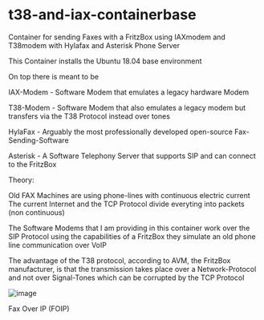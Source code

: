 # t38-and-iax-containerbase
Container for sending Faxes with a FritzBox using IAXmodem and T38modem with Hylafax and Asterisk Phone Server

This Container installs the Ubuntu 18.04 base environment

On top there is meant to be

IAX-Modem    -    Software Modem that emulates a legacy hardware Modem

T38-Modem    -    Software Modem that also emulates a legacy modem but transfers via the T38 Protocol instead over tones

HylaFax      -    Arguably the most professionally developed open-source Fax-Sending-Software

Asterisk     -    A Software Telephony Server that supports SIP and can connect to the FritzBox


Theory:

Old FAX Machines are using phone-lines with continuous electric current
The current Internet and the TCP Protocol divide everyting into packets (non continuous)

The Software Modems that I am providing in this container work over the SIP Protocol using the capabilities of a FritzBox
they simulate an old phone line communication over VoIP

The advantage of the T38 protocol, according to AVM, the FritzBox manufacturer, is that the transmission takes place over a Network-Protocol and not over Signal-Tones which can be corrupted by the TCP Protocol

![image](https://user-images.githubusercontent.com/34131550/206872174-895cac75-5988-462e-90c2-0a508ce1aaa0.png)

Fax Over IP (FOIP)
